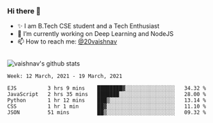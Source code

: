 ### Hi there 👋

<!--
**vaishnav-197/vaishnav-197** is a ✨ _special_ ✨ repository because its `README.md` (this file) appears on your GitHub profile.

Here are some ideas to get you started:
-->

- ✨ I am B.Tech CSE student and a Tech Enthusiast
- 🔭 I’m currently working on Deep Learning and NodeJS
- 📫 How to reach me: [@20vaishnav](https://twitter.com/20vaishnav)


<img src="https://github.com/vaishnav-197/vaishnav-197/blob/main/images/stat.svg" alt=""/>


![vaishnav's github stats](https://github-readme-stats.vercel.app/api?username=vaishnav-197&show_icons=true&theme=dark&count_private=true)


<!--START_SECTION:waka-->
```text
Week: 12 March, 2021 - 19 March, 2021

EJS          3 hrs 9 mins    ████████▓░░░░░░░░░░░░░░░░   34.32 % 
JavaScript   2 hrs 35 mins   ███████░░░░░░░░░░░░░░░░░░   28.00 % 
Python       1 hr 12 mins    ███▒░░░░░░░░░░░░░░░░░░░░░   13.14 % 
CSS          1 hr 1 min      ██▓░░░░░░░░░░░░░░░░░░░░░░   11.10 % 
JSON         51 mins         ██▒░░░░░░░░░░░░░░░░░░░░░░   09.32 % 
```
<!--END_SECTION:waka-->
